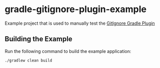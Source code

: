 # gradle-gitignore-plugin-example
Example project that is used to manually test the [GitIgnore Gradle Plugin](../gradle-gitignore-plugin)

## Building the Example
Run the following command to build the example application:

    ./gradlew clean build
